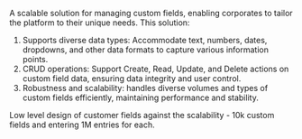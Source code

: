 A scalable solution for managing custom fields, enabling corporates to tailor the platform to their unique needs.
This solution:
1. Supports diverse data types: Accommodate text, numbers, dates, dropdowns, and other data formats to capture various information points.
2. CRUD operations: Support Create, Read, Update, and Delete actions on custom field data, ensuring data integrity and user control.
3. Robustness and scalability: handles diverse volumes and types of custom fields efficiently, maintaining performance and stability.

Low level design of customer fields against the scalability - 10k custom fields and entering 1M entries for each.
